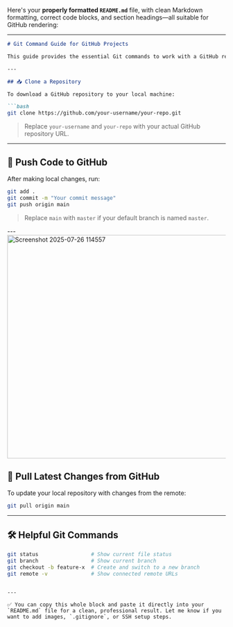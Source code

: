 Here's your **properly formatted `README.md`** file, with clean Markdown formatting, correct code blocks, and section headings—all suitable for GitHub rendering:

---

````markdown
# Git Command Guide for GitHub Projects

This guide provides the essential Git commands to work with a GitHub repository: cloning, pushing, and pulling code.

---

## 📥 Clone a Repository

To download a GitHub repository to your local machine:

```bash
git clone https://github.com/your-username/your-repo.git
````

> Replace `your-username` and `your-repo` with your actual GitHub repository URL.

---

## 🚀 Push Code to GitHub

After making local changes, run:

```bash
git add .
git commit -m "Your commit message"
git push origin main
```

> Replace `main` with `master` if your default branch is named `master`.

---<img width="1256" height="515" alt="Screenshot 2025-07-26 114557" src="https://github.com/user-attachments/assets/5fcf1930-9187-41c4-b7fb-5a1f46c6f9be" />


## 🔄 Pull Latest Changes from GitHub

To update your local repository with changes from the remote:

```bash
git pull origin main
```

---

## 🛠 Helpful Git Commands

```bash
git status                 # Show current file status
git branch                 # Show current branch
git checkout -b feature-x  # Create and switch to a new branch
git remote -v              # Show connected remote URLs
```

```

---

✅ You can copy this whole block and paste it directly into your `README.md` file for a clean, professional result. Let me know if you want to add images, `.gitignore`, or SSH setup steps.
```
